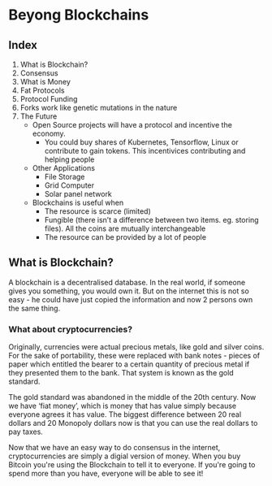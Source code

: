 # Beyong Blockchains

## Index

1.  What is Blockchain?
1.  Consensus
1.  What is Money
1.  Fat Protocols
1.  Protocol Funding
1.  Forks work like genetic mutations in the nature
1.  The Future
    - Open Source projects will have a protocol and incentive the economy.
      - You could buy shares of Kubernetes, Tensorflow, Linux or contribute to gain tokens. This incentivices contributing and helping people
    - Other Applications
      - File Storage
      - Grid Computer
      - Solar panel network
    - Blockchains is useful when
      - The resource is scarce (limited)
      - Fungible (there isn’t a difference between two items. eg. storing files). All the coins are mutually interchangeable
      - The resource can be provided by a lot of people

## What is Blockchain?

A blockchain is a decentralised database. In the real world, if someone gives you something, you would own it. But on the internet this is not so easy - he could have just copied the information and now 2 persons own the same thing.

### What about cryptocurrencies?

Originally, currencies were actual precious metals, like gold and silver coins. For the sake of portability, these were replaced with bank notes - pieces of paper which entitled the bearer to a certain quantity of precious metal if they presented them to the bank. That system is known as the gold standard.

The gold standard was abandoned in the middle of the 20th century. Now we have ‘fiat money’, which is money that has value simply because everyone agrees it has value. The biggest difference between 20 real dollars and 20 Monopoly dollars now is that you can use the real dollars to pay taxes.

Now that we have an easy way to do consensus in the internet, cryptocurrencies are simply a digial version of money. When you buy Bitcoin you're using the Blockchain to tell it to everyone. If you're going to spend more than you have, everyone will be able to see it!
